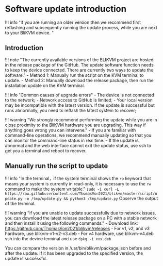 # Software update introduction

!!! info "If you are running an older version then we recommend first reflashing and subsequently running the update process, while you are next to your BliKVM device. "

## **Introduction**

!!! note "The currently available versions of the BLIKVM project are hosted in the release package of the GitHub. The update software function needs to keep the device connected. There are currently two ways to update the software."
    - Method 1: Manually run the script on the KVM terminal to update.
    - Method 2: Manually download the release package, then run the installation update on the KVM terminal.

!!! info "Common causes of upgrade errors"
    - The device is not connected to the network;
    - Network access to GitHub is limited;
    - Your local version may be incompatible with the latest version. If the update is successful but runs abnormally, you need to reflash the latest system to recover;

!!! warning "We strongly recommend performing the update while you are in close proximity to the BliKVM hardware you are upgrading. This way if anything goes wrong you can intervene."
    - If you are familiar with command-line operations, we recommend manually updating so that you can monitor the command-line status in real time.
    - If the update is abnormal and the web interface cannot exit the update status, use ssh to get you a terminal and reboot to recover.

## **Manually run the script to update**

!!! info "In the terminal，if the system terminal shows the `ro` keyword that means your system is currently in read-only, it is necessary to use the `rw` command to make the system writable."
    ```
    sudo -i
    curl -L https://raw.githubusercontent.com/ThomasVon2021/blikvm/master/script/update.py -o /tmp/update.py && python3 /tmp/update.py
    ```
   Observe the output of the terminal. 

!!! warning "If you are unable to update successfully due to network issues, you can download the latest release package on a PC with a stable network and then install it using the following commands."
    - Download link: https://github.com/ThomasVon2021/blikvm/releases
    - For v1, v2, and v3 hardware, use blikvm-v1-v2-v3.deb
    - For v4 hardware, use blikvm-v4.deb
    ssh into the device terminal and use `dpkg -i xxx.deb`

You can compare the version in /usr/bin/blikvm/package.json before and after the update. If it has been upgraded to the specified version, the update is successful.
